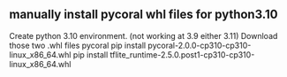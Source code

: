 ## manually install pycoral whl files for python3.10


Create python 3.10 environment. (not working at 3.9 either 3.11)
Download those two .whl files pycoral
pip install pycoral-2.0.0-cp310-cp310-linux_x86_64.whl
pip install tflite_runtime-2.5.0.post1-cp310-cp310-linux_x86_64.whl
